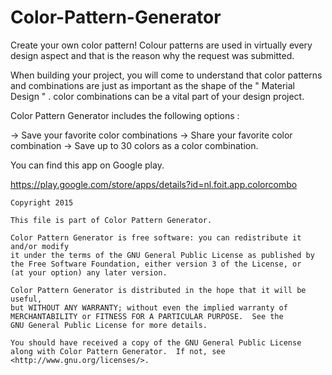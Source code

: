 # Color-Pattern-Generator
Create your own color pattern! Colour patterns are used in virtually every design aspect and that is the reason why the request was submitted.

When building your project, you will come to understand that color patterns and combinations are just as important as the shape of the " Material Design " . color combinations can be a vital part of your design project.

Color Pattern Generator includes the following options :

-> Save your favorite color combinations
-> Share your favorite color combination
-> Save up to 30 colors as a color combination.

You can find this app on Google play.

https://play.google.com/store/apps/details?id=nl.foit.app.colorcombo


    Copyright 2015     

    This file is part of Color Pattern Generator.

    Color Pattern Generator is free software: you can redistribute it and/or modify
    it under the terms of the GNU General Public License as published by
    the Free Software Foundation, either version 3 of the License, or
    (at your option) any later version.

    Color Pattern Generator is distributed in the hope that it will be useful,
    but WITHOUT ANY WARRANTY; without even the implied warranty of
    MERCHANTABILITY or FITNESS FOR A PARTICULAR PURPOSE.  See the
    GNU General Public License for more details.

    You should have received a copy of the GNU General Public License
    along with Color Pattern Generator.  If not, see <http://www.gnu.org/licenses/>.

	
